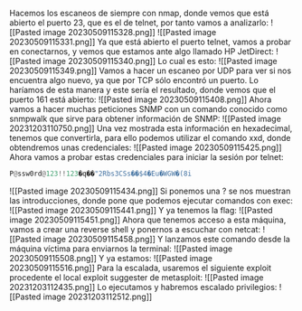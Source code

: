Hacemos los escaneos de siempre con nmap, donde vemos que está abierto el puerto 23, que es el de telnet, por tanto vamos a analizarlo:
![[Pasted image 20230509115328.png]]
![[Pasted image 20230509115331.png]]
Ya que está abierto el puerto telnet, vamos a probar en conectarnos, y vemos que estamos ante algo llamado HP JetDirect:
![[Pasted image 20230509115340.png]]
Lo cual es esto:
![[Pasted image 20230509115349.png]]
Vamos a hacer un escaneo por UDP para ver si nos encuentra algo nuevo, ya que por TCP sólo encontró un puerto. Lo haríamos de esta manera y este sería el resultado, donde vemos que el puerto 161 está abierto:
![[Pasted image 20230509115408.png]]
Ahora vamos a hacer muchas peticiones SNMP con un comando conocido como snmpwalk que sirve para obtener información de SNMP:
![[Pasted image 20231203110750.png]]
Una vez mostrada esta información en hexadecimal, tenemos que convertirla, para ello podemos utilizar el comando xxd, donde obtendremos unas credenciales:
![[Pasted image 20230509115425.png]]
Ahora vamos a probar estas credenciales para iniciar la sesión por telnet:
```python
P@ssw0rd@123!!123�q��"2Rbs3CSs��$4�Eu�WGW�(8i
```
![[Pasted image 20230509115434.png]]
Si ponemos una ? se nos muestran las introducciones, donde pone que podemos ejecutar comandos con exec:
![[Pasted image 20230509115441.png]]
Y ya tenemos la flag:
![[Pasted image 20230509115451.png]]
Ahora que tenemos acceso a esta máquina, vamos a crear una reverse shell y ponernos a escuchar con netcat:
![[Pasted image 20230509115458.png]]
Y lanzamos este comando desde la máquina víctima para enviarnos la terminal:
![[Pasted image 20230509115508.png]]
Y ya estamos:
![[Pasted image 20230509115516.png]]
Para la escalada, usaremos el siguiente exploit procedente el local exploit suggester de metasploit:
![[Pasted image 20231203112435.png]]
Lo ejecutamos y habremos escalado privilegios:
![[Pasted image 20231203112512.png]]
